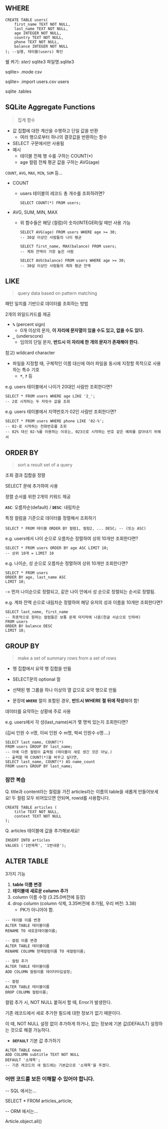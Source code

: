 ## WHERE

```sqlite
CREATE TABLE users(
	first_name TEXT NOT NULL,
    last_name TEXT NOT NULL,
    age INTEGER NOT NULL,
    country TEXT NOT NULL,
    phone TEXT NOT NULL,
    balance INTEGER NOT NULL
); --실행, 테이블(users) 확인
```

쉘 켜기: *ster)* sqlite3 파일명.sqlite3

sqlite> .mode csv

sqlite> .import users.csv users

sqlite .tables



## SQLite Aggregate Functions

> 집계 함수

- 값 집합에 대한 계산을 수행하고 단일 값을 반환
  - 여러 행으로부터 하나의 결괏값을 반환하는 함수
- SELECT 구문에서만 사용됨
- 예시
  - 테이블 전체 행 수를 구하는 COUNT(*)
  - age 컬럼 전체 평균 값을 구하는 AVG(age)

`COUNT`, `AVG`, `MAX`, `MIN`, `SUM` 등...

- COUNT

  - users 테이블의 레코드 총 개수를 조회하려면?

    ```sqlite
    SELECT COUNT(*) FROM users;
    ```

- AVG, SUM, MIN, MAX

  - 위 함수들은 해당 (컬럼)이 숫자(INTEGER)일 때만 사용 가능

    ```sqlite
    SELECT AVG(age) FROM users WHERE age >= 30; 
    -- 30살 이상인 사람들의 나이 평균
    ```

    ```sqlite
    SELECT first_name, MAX(balance) FROM users; 
    -- 계좌 잔액이 가장 높은 사람
    ```

    ```sqlite
    SELECT AVG(balance) FROM users WHERE age >= 30; 
    -- 30살 이상인 사람들의 계좌 평균 잔액
    ```

    

## LIKE

> query data based on pattern matching

패턴 일치를 기반으로 데이터를 조회하는 방법

2개의 와일드카드를 제공

- **`%`** (percent sign)
  - 0개 이상의 문자, **이 자리에 문자열이 있을 수도 있고, 없을 수도 있다.**
- **`_`** (underscore)
  - 임의의 단일 문자, **반드시 이 자리에 한 개의 문자가 존재해야 한다.**

참고) wildcard character

- 파일을 지정할 때, 구체적인 이름 대신에 여러 파일을 동시에 지정할 목적으로 사용하는 특수 기호
  - **`*`**, **`?`** 등



e.g. users 테이블에서 나이가 20대인 사람만 조회한다면?

```sqlite
SELECT * FROM users WHERE age LIKE '2_';
-- 2로 시작하는 두 자릿수 값을 조회
```

e.g. users 테이블에서 지역번호가 02인 사람만 조회한다면?

```sqlite
SELECT * FROM users WHERE phone LIKE '02-%';
-- 02-로 시작하는 전화번호를 조회
-- 02% 대신 02-%를 이용하는 이유는, 023으로 시작하는 번호 같은 예외를 잡아내기 위해서
```



## ORDER BY

> sort a result set of a query

조회 결과 집합을 정렬

SELECT 문에 추가하여 사용

정렬 순서를 위한 2개의 키워드 제공

**`ASC`**: 오름차순(default) / **`DESC`**: 내림차순

특정 컬럼을 기준으로 데이터를 정렬해서 조회하기

```sqlite
SELECT * FROM 테이블 ORDER BY 컬럼1, 컬럼2, ... DESC; -- (또는 ASC)
```



e.g. users에서 나이 순으로 오름차순 정렬하여 상위 10개만 조회한다면?

```sqlite
SELECT * FROM users ORDER BY age ASC LIMIT 10; 
-- 상위 10개 = LIMIT 10
```



e.g. 나이순, 성 순으로 오름차순 정렬하여 상위 10개만 조회한다면?

```sqlite
SELECT * FROM users 
ORDER BY age, last_name ASC
LIMIT 10;
```

-> 먼저 나이순으로 정렬되고, 같은 나이 안에서 성 순으로 정렬되는 순서로 정렬됨.



e.g. 계좌 잔액 순으로 내림차순 정렬하여 해당 유저의 성과 이름을 10개만 조회한다면?

```sqlite
SELECT last_name, first_name 
-- 최종적으로 원하는 컬럼들은 보통 문제 마지막에 나옴(한글 서순으로 인하여)
FROM users 
ORDER BY balance DESC 
LIMIT 10;
```





## GROUP BY

> make a set of summary rows from a set of rows

- 행 집합에서 요약 행 집합을 만듦

- SELECT문의 optional 절

- 선택된 행 그룹을 하나 이상의 열 값으로 요약 행으로 만듦
- 문장에 **`WHERE`** 절이 포함된 경우, **반드시 WHERE 절 뒤에 작성**해야 함!

데이터를 요약하는 상황에 주로 사용



e.g. users에서 각 성(last_name)씨가 몇 명씩 있는지 조회한다면? 

(김씨 인원 수 n명, 이씨 인원 수 m명, 박씨 인원수 o명....)

```sqlite
SELECT last_name, COUNT(*) 
FROM users GROUP BY last_name;
-- 아예 다른 컬럼이 출력됨 (테이블이 새로 생긴 것은 아님.)
-- 출력할 때 COUNT(*)을 바꾸고 싶다면,
SELECT last_name, COUNT(*) AS name_count
FROM users GROUP BY last_name;
```



### 잠깐 복습

Q. title과 content라는 컬럼을 가진 articles라는 이름의 table을 새롭게 만들어보세요! 두 컬럼 모두 비어있으면 안되며, rowid를 사용합니다.

```sqlite
CREATE TABLE articles (
	title TEXT NOT NULL,
    context TEXT NOT NULL
);
```

Q. articles 테이블에 값을 추가해보세요!

```sqlite
INSERT INTO articles
VALUES ('1번제목', '1번내용');
```





## ALTER TABLE

3가지 기능

1. **table 이름 변경**
2. **테이블에 새로운 column 추가**
3. column 이름 수정 (3.25.0버전에 등장)
4. drop column (column 삭제, 3.35버전에 추가됨, 우리 버전: 3.38)
   - PK가 아니어야 함.

```sqlite
-- 테이블 이름 변경
ALTER TABLE 테이블이름
RENAME TO 새로운테이블이름;

-- 컬럼 이름 변경
ALTER TABLE 테이블이름
RENAME COLUMN 현재컬럼이름 TO 새컬럼이름;

-- 컬럼 추가
ALTER TABLE 테이블이름
ADD COLUMN 컬럼이름 데이터타입설정;

-- 컬럼
ALTER TABLE 테이블이름
DROP COLUMN 컬럼이름;
```



컬럼 추가 시, NOT NULL 붙혀서 할 때, Error가 발생한다.

기존 레코드에서 새로 추가한 필드에 대한 정보가 없기 때문이다.

이 때, NOT NULL 설정 없이 추가하게 하거나, 없는 정보에 기본 값(DEFAULT) 설정하는 것으로 해결 가능하다.

- **`DEFAULT`** 기본 값 추가하기

```sqlite
ALTER TABLE news
ADD COLUMN subtitle TEXT NOT NULL
DEFAULT '소제목'; 
-- 기존 레코드의 새 필드에는 기본값으로 '소제목'을 주겠다.
```







### 어떤 코드를 보든 이해할 수 있어야 합니다.

-- SQL 에서는...

SELECT * FROM articles_article;

-- ORM 에서는...

Article.object.all()



